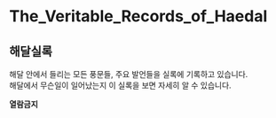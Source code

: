 # The_Veritable_Records_of_Haedal
## 해달실록

해달 안에서 들리는 모든 풍문들, 주요 발언들을 실록에 기록하고 있습니다.  
해달에서 무슨일이 일어났는지 이 실록을 보면 자세히 알 수 있습니다.   


__열람금지__
